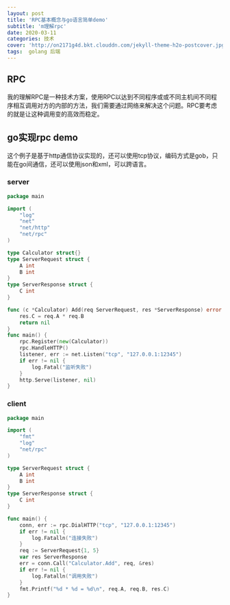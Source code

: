 ```yaml
---
layout: post
title: 'RPC基本概念与go语言简单demo'
subtitle: 'm理解rpc'
date: 2020-03-11
categories: 技术
cover: 'http://on2171g4d.bkt.clouddn.com/jekyll-theme-h2o-postcover.jpg'
tags:  golang 后端
---
```

## RPC
我的理解RPC是一种技术方案，使用RPC以达到不同程序或或不同主机间不同程序相互调用对方的内部的方法，我们需要通过网络来解决这个问题。RPC要考虑的就是让这种调用变的高效而稳定。
## go实现rpc demo
这个例子是基于http通信协议实现的，还可以使用tcp协议，编码方式是gob，只能在go间通信，还可以使用json和xml，可以跨语言。
### server
```go
package main

import (
	"log"
	"net"
	"net/http"
	"net/rpc"
)

type Calculator struct{}
type ServerRequest struct {
	A int
	B int
}
type ServerResponse struct {
	C int
}

func (c *Calculator) Add(req ServerRequest, res *ServerResponse) error {
	res.C = req.A * req.B
	return nil
}
func main() {
	rpc.Register(new(Calculator))
	rpc.HandleHTTP()
	listener, err := net.Listen("tcp", "127.0.0.1:12345")
	if err != nil {
		log.Fatal("监听失败")
	}
	http.Serve(listener, nil)
}
```
### client
```go
package main

import (
	"fmt"
	"log"
	"net/rpc"
)

type ServerRequest struct {
	A int
	B int
}
type ServerResponse struct {
	C int
}

func main() {
	conn, err := rpc.DialHTTP("tcp", "127.0.0.1:12345")
	if err != nil {
		log.Fatalln("连接失败")
	}
	req := ServerRequest{1, 5}
	var res ServerResponse
	err = conn.Call("Calculator.Add", req, &res)
	if err != nil {
		log.Fatalln("调用失败")
	}
	fmt.Printf("%d * %d = %d\n", req.A, req.B, res.C)
}

```



